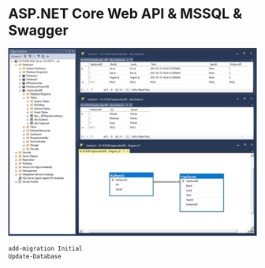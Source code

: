 # ASP.NET Core Web API & MSSQL & Swagger

![YapilacaklarDB](YapilacaklarDB.jpg "YapilacaklarDB")

```
add-migration Initial
Update-Database
```

